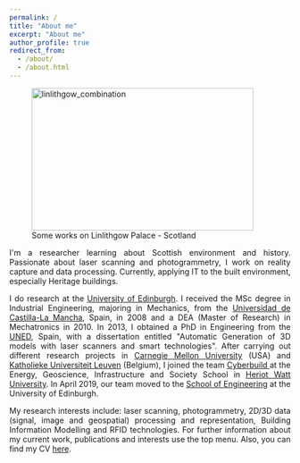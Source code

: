 ```yaml
---
permalink: /
title: "About me"
excerpt: "About me"
author_profile: true
redirect_from: 
  - /about/
  - /about.html
---
```



<head>
    <style>
        p { text-align:justify; }
		p.cap {text-align:centre;}
    </style>
</head>

<body>

 <figure>
	<img class="  wp-image-321 aligncenter" src="https://beyondthepointclouds.files.wordpress.com/2015/11/linlithgow_combination.png" alt="linlithgow_combination" width="397" height="255" /> 
	<figcaption><p.cap>Some works on Linlithgow Palace - Scotland</p.cap></figcaption>
</figure> 

<p>I'm a researcher learning about Scottish environment and history. Passionate about laser scanning and photogrammetry, I work on reality capture and data processing. Currently, applying IT to the built environment, especially Heritage buildings.</p>

<p>I do research at the <a href="http://www.ed.ac.uk">University of Edinburgh</a>. I received the MSc degree in Industrial Engineering, majoring in Mechanics, from the <a href="http://www.uclm.es">Universidad de Castilla-La Mancha</a>, Spain, in 2008 and a DEA (Master of Research) in Mechatronics in 2010. In 2013, I obtained a PhD in Engineering from the <a href="http://www.uned.es">UNED</a>, Spain, with a dissertation entitled "Automatic Generation of 3D models with laser scanners and smart technologies". After carrying out different research projects in <a href="http://www.cmu.edu/">Carnegie Mellon University</a> (USA) and <a href="http://www.kuleuven.be/english">Katholieke Universiteit Leuven</a> (Belgium), I joined the team <a href="http://web.sbe.hw.ac.uk/fbosche/">Cyberbuild </a>at the Energy, Geoscience, Infrastructure and Society School in <a href="https://hw.ac.uk/">Heriot Watt University</a>. In April 2019, our team moved to the <a href="http://www.eng.ed.ac.uk">School of Engineering</a> at the University of Edinburgh.</p>

<p>My research interests include: laser scanning, photogrammetry, 2D/3D data (signal, image and geospatial) processing and representation, Building Information Modelling and RFID technologies. For further information about my current work, publications and interests use the top menu. Also, you can find my CV <a href="https://cp.sync.com/dl/b4b1bfe90/fpmzzv3v-mmduxukr-rt9zr8di-nsv8v9fm">here</a>.</p>


</body>
